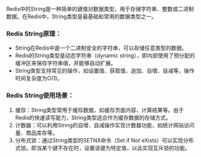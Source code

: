 Redis中的String是一种简单的键值对数据类型，用于存储字符串、整数或二进制数据。在Redis中，String类型是最基础和常用的数据类型之一。

### Redis String原理：

- String在Redis中是一个二进制安全的字符串，可以存储任意类型的数据。
- Redis的String类型是动态字符串（dynamic string），即内部使用了预分配的缓冲区来保存字符串值，并能够自动扩展。
- String类型支持常见的操作，如设置值、获取值、追加、自增、自减等，操作时间复杂度为O(1)。

### Redis String使用场景：

1. 缓存：String类型常用于缓存数据，如缓存页面内容、计算结果等。由于Redis的快速读写能力，String类型适合作为缓存数据的存储方式。
2. 计数器：可以利用String的自增、自减操作实现计数器功能，如统计网站访问量、商品库存等。
3. 分布式锁：通过String类型的SETNX命令（Set if Not eXists）可以实现分布式锁。即当某个键不存在时，设置该键为特定值，以此实现互斥锁的功能。